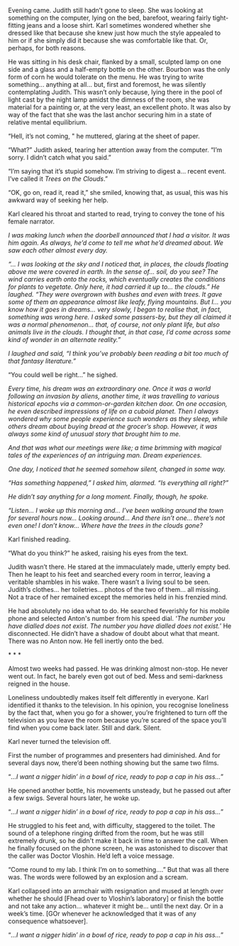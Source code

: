 
Evening came. Judith still hadn’t gone to sleep. She was looking at something on the computer, lying on the bed, barefoot, wearing fairly tight-fitting jeans and a loose shirt. Karl sometimes wondered whether she dressed like that because she knew just how much the style appealed to him or if she simply did it because she was comfortable like that. Or, perhaps, for both reasons.

He was sitting in his desk chair, flanked by a small, sculpted lamp on one side and a glass and a half-empty bottle on the other. Bourbon was the only form of corn he would tolerate on the menu. He was trying to write something... anything at all... but, first and foremost, he was silently contemplating Judith. This wasn’t only because, lying there in the pool of light cast by the night lamp amidst the dimness of the room, she was material for a painting or, at the very least, an excellent photo. It was also by way of the fact that she was the last anchor securing him in a state of relative mental equilibrium.

“Hell, it’s not coming, " he muttered, glaring at the sheet of paper.

“What?” Judith asked, tearing her attention away from the computer. “I’m sorry. I didn’t catch what you said.” 

“I’m saying that it’s stupid somehow. I’m striving to digest a... recent event. I’ve called it *Trees on the Clouds*.”

“OK, go on, read it, read it,” she smiled, knowing that, as usual, this was his awkward way of seeking her help.

Karl cleared his throat and started to read, trying to convey the tone of his female narrator.

*I was making lunch when the doorbell announced that I had a visitor. It was him again. As always, he’d come to tell me what he’d dreamed about. We saw each other almost every day.*

*“... I was looking at the sky and I noticed that, in places, the clouds floating above me were covered in earth. In the sense of... soil, do you see? The wind carries earth onto the rocks, which eventually creates the conditions for plants to vegetate. Only here, it had carried it up to... the clouds.” He laughed. “They were overgrown with bushes and even with trees. It gave some of them an appearance almost like leafy, flying mountains. But I... you know how it goes in dreams... very slowly, I began to realise that, in fact, something was wrong here. I asked some passers-by, but they all claimed it was a normal phenomenon... that, of course, not only plant life, but also animals live in the clouds. I thought that, in that case, I’d come across some kind of wonder in an alternate reality.”*

*I laughed and said, “I think you’ve probably been reading a bit too much of that fantasy literature.”*

“You could well be right...” he sighed.

*Every time, his dream was an extraordinary one. Once it was a world following an invasion by aliens, another time, it was travelling to various historical epochs via a common-or-garden kitchen door. On one occasion, he even described impressions of life on a cuboid planet. Then I always wondered why some people experience such wonders as they sleep, while others dream about buying bread at the grocer’s shop. However, it was always some kind of unusual story that brought him to me.*

*And that was what our meetings were like; a time brimming with magical tales of the experiences of an intriguing man. Dream experiences.*

*One day, I noticed that he seemed somehow silent, changed in some way.*

*“Has something happened,” I asked him, alarmed. “Is everything all right?”*

*He didn’t say anything for a long moment. Finally, though, he spoke.*

*“Listen... I woke up this morning and... I’ve been walking around the town for several hours now... Looking around... And there isn’t one... there’s not even one\! I don’t know... Where have the trees in the clouds gone?*

Karl finished reading.

“What do you think?” he asked, raising his eyes from the text.

Judith wasn’t there. He stared at the immaculately made, utterly empty bed. Then he leapt to his feet and searched every room in terror, leaving a veritable shambles in his wake. There wasn’t a living soul to be seen. Judith’s clothes... her toiletries... photos of the two of them... all missing. Not a trace of her remained except the memories held in his frenzied mind.

He had absolutely no idea what to do. He searched feverishly for his mobile phone and selected Anton's number from his speed dial. ‘*The number you have dialled does not exist*. *The number you have dialled does not exist.*’ He disconnected. He didn’t have a shadow of doubt about what that meant. There was no Anton now. He fell inertly onto the bed.

\* \* \*

Almost two weeks had passed. He was drinking almost non-stop. He never went out. In fact, he barely even got out of bed. Mess and semi-darkness reigned in the house.

Loneliness undoubtedly makes itself felt differently in everyone. Karl identified it thanks to the television. In his opinion, you recognise loneliness by the fact that, when you go for a shower, you’re frightened to turn off the television as you leave the room because you’re scared of the space you’ll find when you come back later. Still and dark. Silent.

Karl never turned the television off.

First the number of programmes and presenters had diminished. And for several days now, there’d been nothing showing but the same two films.

“*...I want a nigger hidin’ in a bowl of rice, ready to pop a cap in his ass...*” 

He opened another bottle, his movements unsteady, but he passed out after a few swigs. Several hours later, he woke up.

“*...I want a nigger hidin’ in a bowl of rice, ready to pop a cap in his ass...*”

He struggled to his feet and, with difficulty, staggered to the toilet. The sound of a telephone ringing drifted from the room, but he was still extremely drunk, so he didn't make it back in time to answer the call. When he finally focused on the phone screen, he was astonished to discover that the caller was Doctor Vloshin. He’d left a voice message.

“Come round to my lab. I think I’m on to something....” But that was all there was. The words were followed by an explosion and a scream.

Karl collapsed into an armchair with resignation and mused at length over whether he should \[Fhead over to Vloshin’s laboratory\] or finish the bottle and not take any action... whatever it might be... until the next day. Or in a week’s time. \[GOr whenever he acknowledged that it was of any consequence whatsoever\]. 

“*...I want a nigger hidin’ in a bowl of rice, ready to pop a cap in his ass...*”

